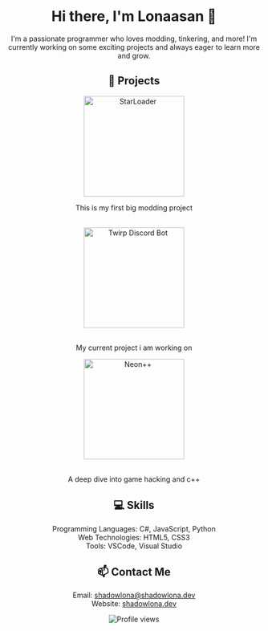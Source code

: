 <h1 align="center">Hi there, I'm Lonaasan 👋</h1>

<p align="center">I'm a passionate programmer who loves modding, tinkering, and more! I'm currently working on some exciting projects and always eager to learn more and grow.</p>

<h2 align="center">🚀 Projects</h2>

<div align="center">
  <a href="https://github.com/Starbound-Neon/StarLoader" align="center">
    <img src="https://shadowlona.dev/assets/starloader.png" alt="StarLoader" width="200" height="200" style="display:block; margin:auto; max-width:100%; max-height:100%;">
  </a>
  <p align="center">This is my first big modding project</p>
  <br>
  <a href="https://twirp.api.thecorner.cc/api/" align="center">
    <img src="https://cdn.discordapp.com/attachments/1128628285799157760/1130791451803005019/isfPcdB.png" alt="Twirp Discord Bot" height="200" style="display:block; margin:auto; max-width:100%; max-height:100%;">
  </a>
  <br>
  <p align="center">My current project i am working on</p>
  <a href="https://github.com/Starbound-Neon/Neon" align="center">
    <img src="https://shadowlona.dev/assets/neon.png" alt="Neon++" width="200" height="200" style="display:block; margin:auto; max-width:100%; max-height:100%;">
  </a>
  <br>
  <p align="center">A deep dive into game hacking and c++</p>
</div>

<h2 align="center">💻 Skills</h2>

<p align="center">
  Programming Languages: C#, JavaScript, Python<br>
  Web Technologies: HTML5, CSS3<br>
  Tools: VSCode, Visual Studio
</p>

<h2 align="center">📫 Contact Me</h2>

<p align="center">
  Email: <a href="mailto:shadowlona@shadowlona.dev">shadowlona@shadowlona.dev</a><br>
  Website: <a href="https://shadowlona.dev">shadowlona.dev</a>
</p>

<p align="center">
  <img src="https://komarev.com/ghpvc/?username=lonaasan&label=Profile%20views&color=0e75b6&style=flat" alt="Profile views">
</p>
